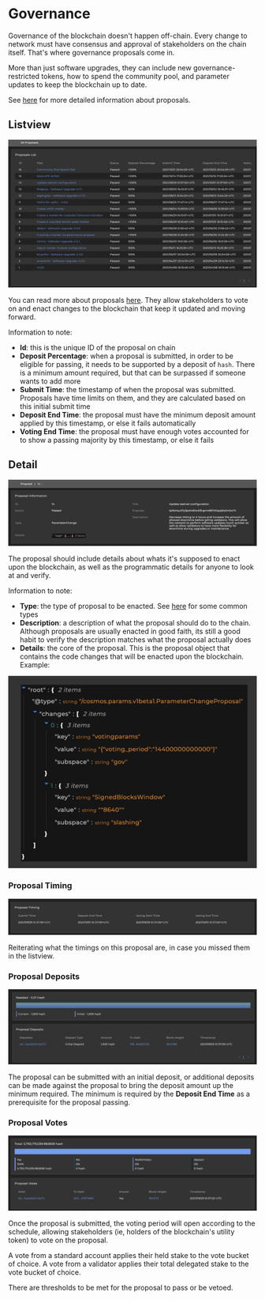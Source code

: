 # Governance

Governance of the blockchain doesn't happen off-chain. Every change to network must have consensus and approval of stakeholders on the chain itself. That's where governance proposals come in.&#x20;

More than just software upgrades, they can include new governance-restricted tokens, how to spend the community pool, and parameter updates to keep the blockchain up to date.&#x20;

See [here](../../../ecosystem/governance/#governance-proposal-types) for more detailed information about proposals.

## Listview

![A list of governance proposals on chain](/img/explorer/proposal-list.png)

You can read more about proposals [here](../../../ecosystem/governance/). They allow stakeholders to vote on and enact changes to the blockchain that keep it updated and moving forward.

Information to note:

- **Id**: this is the unique ID of the proposal on chain
- **Deposit Percentage**: when a proposal is submitted, in order to be eligible for passing, it needs to be supported by a deposit of `hash`. There is a minimum amount required, but that can be surpassed if someone wants to add more
- **Submit Time**: the timestamp of when the proposal was submitted. Proposals have time limits on them, and they are calculated based on this initial submit time
- **Deposit End Time**: the proposal must have the minimum deposit amount applied by this timestamp, or else it fails automatically
- **Voting End Time**: the proposal must have enough votes accounted for to show a passing majority by this timestamp, or else it fails

## Detail

![An example of a proposal's detail](/img/explorer/proposal-detail.png)

The proposal should include details about whats it's supposed to enact upon the blockchain, as well as the programmatic details for anyone to look at and verify.

Information to note:

- **Type**: the type of proposal to be enacted. See [here](../../../ecosystem/governance/#governance-proposal-types-1) for some common types&#x20;
- **Description**: a description of what the proposal should do to the chain. Although proposals are usually enacted in good faith, its still a good habit to verify the description matches what the proposal actually does
- **Details**: the core of the proposal. This is the proposal object that contains the code changes that will be enacted upon the blockchain. Example:

![raw details](/img/explorer/proposal-detail-raw.png)

### Proposal Timing

![proposal timing](/img/explorer/proposal-timing.png)

Reiterating what the timings on this proposal are, in case you missed them in the listview.

### Proposal Deposits

![proposal deposits](/img/explorer/proposal-deposits.png)

The proposal can be submitted with an initial deposit, or additional deposits can be made against the proposal to bring the deposit amount up the minimum required. The minimum is required by the **Deposit End Time** as a prerequisite for the proposal passing.

### Proposal Votes

![proposal votes](/img/explorer/proposal-votes.png)

Once the proposal is submitted, the voting period will open according to the schedule, allowing stakeholders (ie, holders of the blockchain's utility token) to vote on the proposal.&#x20;

A vote from a standard account applies their held stake to the vote bucket of choice. A vote from a validator applies their total delegated stake to the vote bucket of choice.

There are thresholds to be met for the proposal to pass or be vetoed.&#x20;
